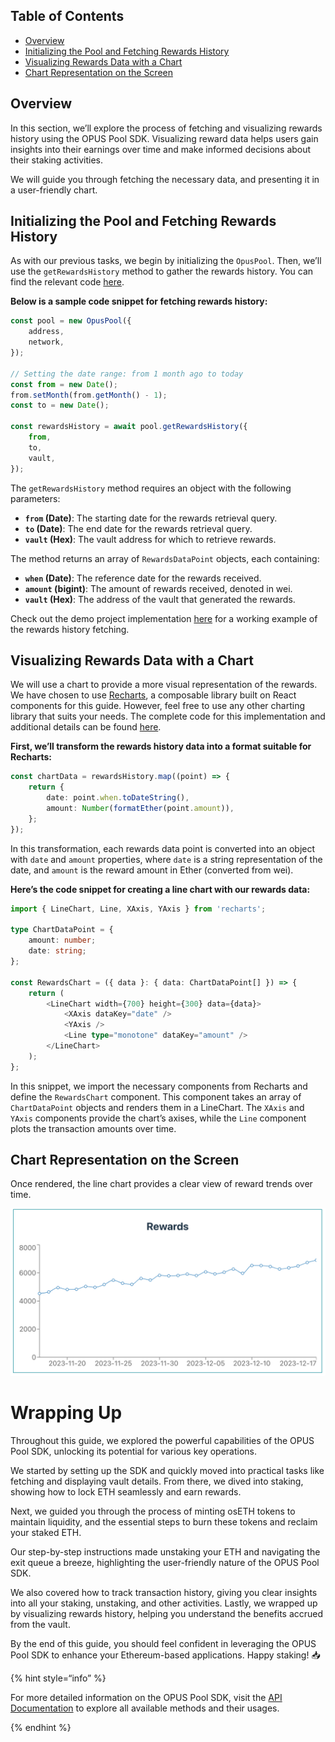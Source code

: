 ## Table of Contents

-   [Overview](#overview)
-   [Initializing the Pool and Fetching Rewards History](#initializing-the-pool-and-fetching-rewards-history)
-   [Visualizing Rewards Data with a Chart](#visualizing-rewards-data-with-a-chart)
-   [Chart Representation on the Screen](#chart-representation-on-the-screen)

## Overview

In this section, we’ll explore the process of fetching and visualizing rewards history using the OPUS Pool SDK. Visualizing reward data helps users gain insights into their earnings over time and make informed decisions about their staking activities.

We will guide you through fetching the necessary data, and presenting it in a user-friendly chart.

## Initializing the Pool and Fetching Rewards History

As with our previous tasks, we begin by initializing the `OpusPool`. Then, we’ll use the `getRewardsHistory` method to gather the rewards history. You can find the relevant code [here][get-rewards-history-usage].

**Below is a sample code snippet for fetching rewards history:**

```typescript
const pool = new OpusPool({
    address,
    network,
});

// Setting the date range: from 1 month ago to today
const from = new Date();
from.setMonth(from.getMonth() - 1);
const to = new Date();

const rewardsHistory = await pool.getRewardsHistory({
    from,
    to,
    vault,
});
```

The `getRewardsHistory` method requires an object with the following parameters:

-   **`from` (Date)**: The starting date for the rewards retrieval query.
-   **`to` (Date)**: The end date for the rewards retrieval query.
-   **`vault` (Hex)**: The vault address for which to retrieve rewards.

The method returns an array of `RewardsDataPoint` objects, each containing:

-   **`when` (Date)**: The reference date for the rewards received.
-   **`amount` (bigint)**: The amount of rewards received, denoted in wei.
-   **`vault` (Hex)**: The address of the vault that generated the rewards.

Check out the demo project implementation [here][get-rewards-history-usage] for a working example of the rewards history fetching.

## Visualizing Rewards Data with a Chart

We will use a chart to provide a more visual representation of the rewards. We have chosen to use [Recharts][recharts], a composable library built on React components for this guide. However, feel free to use any other charting library that suits your needs. The complete code for this implementation and additional details can be found [here][get-rewards-history-ui].

**First, we’ll transform the rewards history data into a format suitable for Recharts:**

```typescript
const chartData = rewardsHistory.map((point) => {
    return {
        date: point.when.toDateString(),
        amount: Number(formatEther(point.amount)),
    };
});
```

In this transformation, each rewards data point is converted into an object with `date` and `amount` properties, where `date` is a string representation of the date, and `amount` is the reward amount in Ether (converted from wei).

**Here’s the code snippet for creating a line chart with our rewards data:**

```typescript
import { LineChart, Line, XAxis, YAxis } from 'recharts';

type ChartDataPoint = {
    amount: number;
    date: string;
};

const RewardsChart = ({ data }: { data: ChartDataPoint[] }) => {
    return (
        <LineChart width={700} height={300} data={data}>
            <XAxis dataKey="date" />
            <YAxis />
            <Line type="monotone" dataKey="amount" />
        </LineChart>
    );
};
```

In this snippet, we import the necessary components from Recharts and define the `RewardsChart` component. This component takes an array of `ChartDataPoint` objects and renders them in a LineChart. The `XAxis` and `YAxis` components provide the chart’s axises, while the `Line` component plots the transaction amounts over time.

## Chart Representation on the Screen

Once rendered, the line chart provides a clear view of reward trends over time.

![Rewards chart](../media/rewards.png)

# Wrapping Up

Throughout this guide, we explored the powerful capabilities of the OPUS Pool SDK, unlocking its potential for various key operations.

We started by setting up the SDK and quickly moved into practical tasks like fetching and displaying vault details. From there, we dived into staking, showing how to lock ETH seamlessly and earn rewards.

Next, we guided you through the process of minting osETH tokens to maintain liquidity, and the essential steps to burn these tokens and reclaim your staked ETH.

Our step-by-step instructions made unstaking your ETH and navigating the exit queue a breeze, highlighting the user-friendly nature of the OPUS Pool SDK.

We also covered how to track transaction history, giving you clear insights into all your staking, unstaking, and other activities. Lastly, we wrapped up by visualizing rewards history, helping you understand the benefits accrued from the vault.

By the end of this guide, you should feel confident in leveraging the OPUS Pool SDK to enhance your Ethereum-based applications. Happy staking! 📥

{% hint style=“info” %}

For more detailed information on the OPUS Pool SDK, visit the [API Documentation][api] to explore all available methods and their usages.

{% endhint %}

[get-rewards-history-usage]: https://github.com/ChorusOne/opus-pool-demo/blob/master/src/hooks/useRewards.ts#L27
[recharts]: https://recharts.org
[get-rewards-history-ui]: https://github.com/ChorusOne/opus-pool-demo/blob/master/src/components/Rewards.tsx#L26
[api]: ../docs/classes/OpusPool.md
